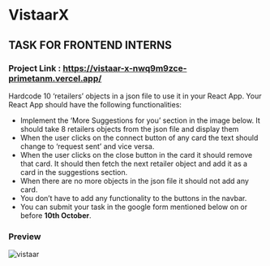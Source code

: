 # VistaarX

## TASK FOR FRONTEND INTERNS

### Project Link : https://vistaar-x-nwq9m9zce-primetanm.vercel.app/

Hardcode 10 ‘retailers’ objects in a json file to use it in your React App. Your React App should have the following functionalities:

- Implement the ‘More Suggestions for you’ section in the image below. It should take 8 retailers objects from the json file and display them
- When the  user clicks on the connect button of any card the text should change to ‘request sent’ and vice versa.
- When the  user clicks on the close button in the card it should remove that card. It should then fetch the next retailer object and add it as a card in the suggestions section.
- When there are no more objects in the json file it should not add any card.
- You don’t have to add any functionality to the buttons in the navbar.
- You can submit your task in the google form mentioned below on or before **10th October**. 


### Preview

![vistaar](https://user-images.githubusercontent.com/55577276/136684576-1fbeb31d-41d5-4bd3-b009-838e55e75593.jpg)